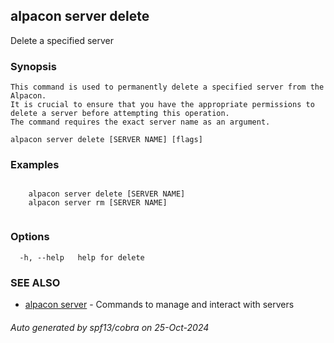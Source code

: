 ## alpacon server delete

Delete a specified server

### Synopsis


	This command is used to permanently delete a specified server from the Alpacon. 
	It is crucial to ensure that you have the appropriate permissions to delete a server before attempting this operation. 
	The command requires the exact server name as an argument.
	

```
alpacon server delete [SERVER NAME] [flags]
```

### Examples

```
 
	alpacon server delete [SERVER NAME]	
	alpacon server rm [SERVER NAME]
	
```

### Options

```
  -h, --help   help for delete
```

### SEE ALSO

* [alpacon server](alpacon_server.md)	 - Commands to manage and interact with servers

###### Auto generated by spf13/cobra on 25-Oct-2024
